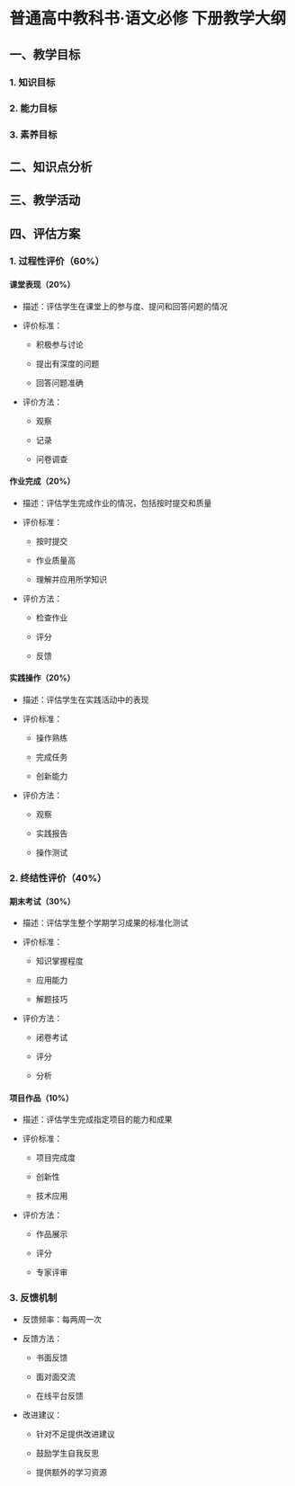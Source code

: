 # 普通高中教科书·语文必修 下册教学大纲

## 一、教学目标

### 1. 知识目标


### 2. 能力目标


### 3. 素养目标


## 二、知识点分析


## 三、教学活动


## 四、评估方案

### 1. 过程性评价（60%）


#### 课堂表现（20%）

- 描述：评估学生在课堂上的参与度、提问和回答问题的情况

- 评价标准：

  * 积极参与讨论

  * 提出有深度的问题

  * 回答问题准确

- 评价方法：

  * 观察

  * 记录

  * 问卷调查




#### 作业完成（20%）

- 描述：评估学生完成作业的情况，包括按时提交和质量

- 评价标准：

  * 按时提交

  * 作业质量高

  * 理解并应用所学知识

- 评价方法：

  * 检查作业

  * 评分

  * 反馈




#### 实践操作（20%）

- 描述：评估学生在实践活动中的表现

- 评价标准：

  * 操作熟练

  * 完成任务

  * 创新能力

- 评价方法：

  * 观察

  * 实践报告

  * 操作测试




### 2. 终结性评价（40%）


#### 期末考试（30%）

- 描述：评估学生整个学期学习成果的标准化测试

- 评价标准：

  * 知识掌握程度

  * 应用能力

  * 解题技巧

- 评价方法：

  * 闭卷考试

  * 评分

  * 分析




#### 项目作品（10%）

- 描述：评估学生完成指定项目的能力和成果

- 评价标准：

  * 项目完成度

  * 创新性

  * 技术应用

- 评价方法：

  * 作品展示

  * 评分

  * 专家评审




### 3. 反馈机制

- 反馈频率：每两周一次

- 反馈方法：

  * 书面反馈

  * 面对面交流

  * 在线平台反馈


- 改进建议：

  * 针对不足提供改进建议

  * 鼓励学生自我反思

  * 提供额外的学习资源
